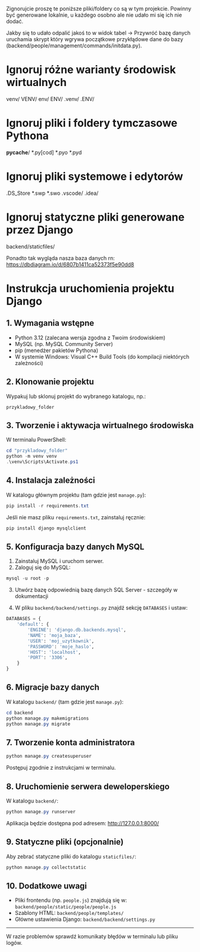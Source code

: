Zignorujcie proszę te poniższe pliki/foldery co są w tym projekcie. Powinny być generowane lokalnie, u każdego osobno ale nie udało mi się ich nie dodać.

Jakby się to udało odpalić jakoś to w widok tabel -> Przywróć bazę danych uruchamia skrypt który wgrywa początkowe przykłądowe dane do bazy (backend/people/management/commands/initdata.py). 

 # Ignoruj różne warianty środowisk wirtualnych
venv/
VENV/
env/
ENV/
.venv/
.ENV/

# Ignoruj pliki i foldery tymczasowe Pythona
__pycache__/
*.py[cod]
*.pyo
*.pyd

# Ignoruj pliki systemowe i edytorów
.DS_Store
*.swp
*.swo
.vscode/
.idea/

# Ignoruj statyczne pliki generowane przez Django
backend/staticfiles/

Ponadto tak wygląda nasza baza danych rn: https://dbdiagram.io/d/6807b1411ca52373f5e90dd8


# Instrukcja uruchomienia projektu Django

## 1. Wymagania wstępne

- Python 3.12 (zalecana wersja zgodna z Twoim środowiskiem)
- MySQL (np. MySQL Community Server)
- pip (menedżer pakietów Pythona)
- W systemie Windows: Visual C++ Build Tools (do kompilacji niektórych zależności)

## 2. Klonowanie projektu

Wypakuj lub sklonuj projekt do wybranego katalogu, np.:

```
przykladowy_folder
```

## 3. Tworzenie i aktywacja wirtualnego środowiska

W terminalu PowerShell:

```powershell
cd "przykladowy_folder"
python -m venv venv
.\venv\Scripts\Activate.ps1
```

## 4. Instalacja zależności

W katalogu głównym projektu (tam gdzie jest `manage.py`):

```powershell
pip install -r requirements.txt
```

Jeśli nie masz pliku `requirements.txt`, zainstaluj ręcznie:

```powershell
pip install django mysqlclient
```

## 5. Konfiguracja bazy danych MySQL

1. Zainstaluj MySQL i uruchom serwer.
2. Zaloguj się do MySQL:

```powershell
mysql -u root -p
```

3. Utwórz bazę odpowiednią bazę danych SQL Server - szczegóły w dokumentacji

4. W pliku `backend/backend/settings.py` znajdź sekcję `DATABASES` i ustaw:

```python
DATABASES = {
    'default': {
        'ENGINE': 'django.db.backends.mysql',
        'NAME': 'moja_baza',
        'USER': 'moj_uzytkownik',
        'PASSWORD': 'moje_haslo',
        'HOST': 'localhost',
        'PORT': '3306',
    }
}
```

## 6. Migracje bazy danych

W katalogu `backend/` (tam gdzie jest `manage.py`):

```powershell
cd backend
python manage.py makemigrations
python manage.py migrate
```

## 7. Tworzenie konta administratora

```powershell
python manage.py createsuperuser
```

Postępuj zgodnie z instrukcjami w terminalu.

## 8. Uruchomienie serwera deweloperskiego

W katalogu `backend/`:

```powershell
python manage.py runserver
```

Aplikacja będzie dostępna pod adresem: http://127.0.0.1:8000/

## 9. Statyczne pliki (opcjonalnie)

Aby zebrać statyczne pliki do katalogu `staticfiles/`:

```powershell
python manage.py collectstatic
```

## 10. Dodatkowe uwagi

- Pliki frontendu (np. `people.js`) znajdują się w: `backend/people/static/people/people.js`
- Szablony HTML: `backend/people/templates/`
- Główne ustawienia Django: `backend/backend/settings.py`

---

W razie problemów sprawdź komunikaty błędów w terminalu lub pliku logów.
